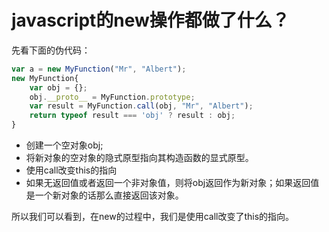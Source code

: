 # javascript的new操作都做了什么？ 

先看下面的伪代码：

```javascript
var a = new MyFunction("Mr", "Albert");
new MyFunction{
    var obj = {};
    obj.__proto__ = MyFunction.prototype;
    var result = MyFunction.call(obj, "Mr", "Albert");
    return typeof result === 'obj' ? result : obj;
}
```

- 创建一个空对象obj;
- 将新对象的空对象的隐式原型指向其构造函数的显式原型。
- 使用call改变this的指向
- 如果无返回值或者返回一个非对象值，则将obj返回作为新对象；如果返回值是一个新对象的话那么直接返回该对象。

所以我们可以看到，在new的过程中，我们是使用call改变了this的指向。